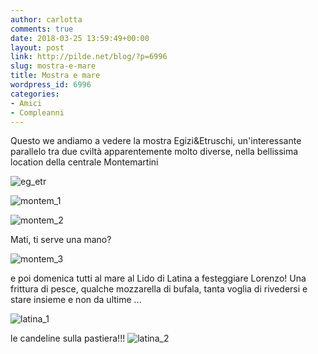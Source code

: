 ```yaml
---
author: carlotta
comments: true
date: 2018-03-25 13:59:49+00:00
layout: post
link: http://pilde.net/blog/?p=6996
slug: mostra-e-mare
title: Mostra e mare
wordpress_id: 6996
categories:
- Amici
- Compleanni
---
```


Questo we andiamo a vedere la mostra Egizi&Etruschi, un'interessante parallelo tra due cviltà apparentemente molto diverse, nella bellissima location della centrale Montemartini

![eg_etr](http://pilde.net/blog/wp-content/uploads/2018/04/eg_etr.jpg)


 ![montem_1](http://pilde.net/blog/wp-content/uploads/2018/04/montem_1.jpg)


 ![montem_2](http://pilde.net/blog/wp-content/uploads/2018/04/montem_2.jpg)




Mati, ti serve una mano?

![montem_3](http://pilde.net/blog/wp-content/uploads/2018/03/montem_3.jpg)




e poi domenica tutti al mare al Lido di Latina a festeggiare Lorenzo! Una frittura di pesce, qualche mozzarella di bufala, tanta voglia di rivedersi e stare insieme e non da ultime ...

![latina_1](http://pilde.net/blog/wp-content/uploads/2018/04/latina_1.jpg)




le candeline sulla pastiera!!! ![latina_2](http://pilde.net/blog/wp-content/uploads/2018/04/latina_2.jpg)



